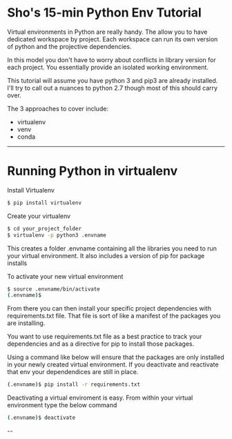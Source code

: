 # Sho's 15-min Python Env Tutorial

Virtual environments in Python are really handy. The allow you to have dedicated workspace by project. Each workspace can run its own version of python and the projective dependencies.

In this model you don't have to worry about conflicts in library version for each project. You essentially provide an isolated working environment.

This tutorial will assume you have python 3 and pip3 are already installed. I'll try to call out a nuances to python 2.7 though most of this should carry over.

The 3 approaches to cover include:
- virtualenv
- venv
- conda

---

# Running Python in virtualenv

Install Virtualenv

```bash
$ pip install virtualenv
```

Create your virtualenv

```bash
$ cd your_project_folder
$ virtualenv -p python3 .envname
```

This creates a folder .envname containing all the libraries you need to run your virtual environment. It also includes a version of pip for package installs

To activate your new virtual environment

```bash
$ source .envname/bin/activate
(.envname)$
```
From there you can then install your specific project dependencies with requirements.txt file. That file is sort of like a manifest of the packages you are installing.

You want to use requirements.txt file as a best practice to track your dependencies and as a directive for pip to install those packages.

Using a command like below will ensure that the packages are only installed in your newly created virtual environment. If you deactivate and reactivate that env your dependendices are still in place.

```bash
(.envname)$ pip install -r requirements.txt
```

Deactivating a virtual enviroment is easy. From within your virtual environment type the below command

```bash
(.envname)$ deactivate
```

--

